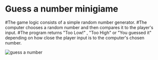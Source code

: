 # Guess a number minigiame
 #The game logic consists of a simple random number generator.
 #The computer chooses a random number and then compares it to the player's input.
 #The program returns "Too Low!" , "Too High" or "You guessed it" depending on how close the player input is to the computer's chosen number.
 
![guess a number](https://user-images.githubusercontent.com/123015737/226972816-c13b854f-7d2a-4a0c-aa25-99634d7d324e.jpg)
